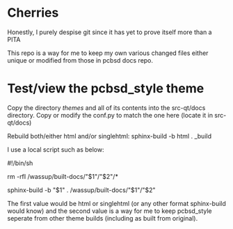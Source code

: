 # Cherries
Honestly, I purely despise git since it has yet to prove itself more than a PITA

This repo is a way for me to keep my own various changed files either unique or modified from those in pcbsd docs repo.

# Test/view the pcbsd_style theme

Copy the directory _themes_ and all of its contents into the src-qt/docs directory.
Copy or modify the conf.py to match the one here (locate it in src-qt/docs)

Rebuild both/either html and/or singlehtml:
  sphinx-build -b html . _build

I use a local script such as below:

\#!/bin/sh

rm -rfI /wassup/built-docs/"$1"/"$2"/*

sphinx-build -b "$1" . /wassup/built-docs/"$1"/"$2"

The first value would be html or singlehtml (or any other format sphinx-build would know) and the second value is a way for me to keep pcbsd_style seperate from other theme builds (including as built from original).

